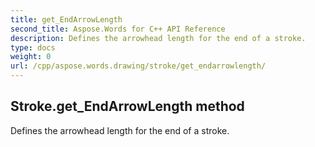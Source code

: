 ```yaml
---
title: get_EndArrowLength
second_title: Aspose.Words for C++ API Reference
description: Defines the arrowhead length for the end of a stroke. 
type: docs
weight: 0
url: /cpp/aspose.words.drawing/stroke/get_endarrowlength/
---
```

## Stroke.get_EndArrowLength method


Defines the arrowhead length for the end of a stroke. 

